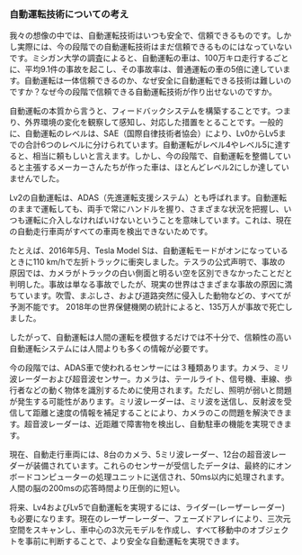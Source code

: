 ### 自動運転技術についての考え

我々の想像の中では、自動運転技術はいつも安全で、信頼できるものです。しかし実際には、今の段階での自動運転技術はまだ信頼できるものにはなっていないです。ミシガン大学の調査によると、自動運転の車は、100万キロ走行するごとに、平均9.1件の事故を起こし、その事故率は、普通運転の車の5倍に達しています。自動運転は一体信頼できるのか、なぜ安全に自動運転できる技術は難しいのですか？なぜ今の段階で信頼できる自動運転技術が作り出せないのですか。

自動運転の本質から言うと、フィードバックシステムを構築することです。つまり、外界環境の変化を観察して感知し、対応した措置をとることです。一般的に、自動運転のレベルは、SAE（国際自律技術者協会）により、Lv0からLv5までの合計6つのレベルに分けられています。自動運転がレベル4やレベル5に達すると、相当に頼もしいと言えます。しかし、今の段階で、自動運転を整備していると主張するメーカーさんたちが作った車は、ほとんどレベル2にしか達していませんでした。

Lv2の自動運転は、ADAS（先進運転支援システム）とも呼ばれます。自動運転のままで運転しても、両手で常にハンドルを握り、さまざまな状況を把握し、いつも運転に介入しなければいけないということを意味しています。これは、現在の自動走行車両がすべての車両を検出できないためです。

たとえば、2016年5月、Tesla Model Sは、自動運転モードがオンになっているときに110 km/hで左折トラックに衝突しました。テスラの公式声明で、事故の原因では、カメラがトラックの白い側面と明るい空を区別できなかったことだと判明した。事故は単なる事故でしたが、現実の世界はさまざまな事故の原因に満ちています。吹雪、まぶしさ、および道路突然に侵入した動物などの、すべてが予測不能です。 2018年の世界保健機関の統計によると、135万人が事故で死亡しました。

したがって、自動運転は人間の運転を模倣するだけでは不十分で、信頼性の高い自動運転システムには人間よりも多くの情報が必要です。

今の段階では、ADAS車で使われるセンサーには３種類あります。カメラ、ミリ波レーダーおよび超音波センサー。カメラは、テールライト、信号機、車線、歩行者などの動く物体を識別するために使用されます。ただし、照明が弱いと問題が発生する可能性があります。ミリ波レーダーは、ミリ波を送信し、反射波を受信して距離と速度の情報を補足することにより、カメラのこの問題を解決できます。超音波レーダーは、近距離で障害物を検出し、自動駐車の機能を実現できます。

現在、自動走行車両には、8台のカメラ、5ミリ波レーダー、12台の超音波レーダーが装備されています。これらのセンサーが受信したデータは、最終的にオンボードコンピューターの処理ユニットに送信され、50ms以内に処理されます。人間の脳の200msの応答時間より圧倒的に短い。

将来、Lv4およびLv5で自動運転を実現するには、ライダー(レーザーレーダー)も必要になります。現在のレーザーレーダー、フェーズドアレイにより、三次元空間をスキャンし、車中心の3次元モデルを作成し、すべて移動中のオブジェクトを事前に判断することで、より安全な自動運転を実現できます。